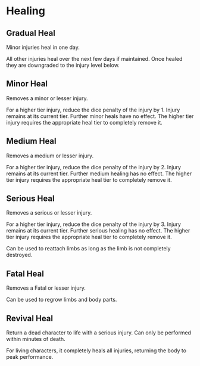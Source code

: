 # Healing

## Gradual Heal

Minor injuries heal in one day.

All other injuries heal over the next few days if maintained. Once healed they are downgraded to the injury level below.

## Minor Heal

Removes a minor or lesser injury.

For a higher tier injury, reduce the dice penalty of the  injury by 1. Injury remains at its current tier. Further minor heals have no effect. The higher tier injury requires the appropriate heal tier to completely remove it.

## Medium Heal

Removes a medium or lesser injury.

For a higher tier injury, reduce the dice penalty of the  injury by 2. Injury remains at its current tier. Further medium healing  has no effect. The higher tier injury requires the appropriate heal tier to completely remove it.

## Serious Heal

Removes a serious or lesser injury.

For a higher tier injury, reduce the dice penalty of the  injury by 3. Injury remains at its current tier. Further serious healing has no effect. The higher tier injury requires the appropriate heal tier to completely remove it.

Can be used to reattach limbs as long as the limb is not completely destroyed.

## Fatal Heal

Removes a Fatal or lesser injury.

Can be used to regrow limbs and body parts.

## Revival Heal

Return a dead character to life with a serious injury. Can only be performed within minutes of death.

For living characters, it completely heals all injuries, returning the body to peak performance.
